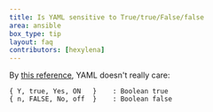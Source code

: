 ```yaml
---
title: Is YAML sensitive to True/true/False/false
area: ansible
box_type: tip
layout: faq
contributors: [hexylena]
---
```


By [this reference](https://yaml.org/refcard.html), YAML doesn't really care:
```
{ Y, true, Yes, ON   }    : Boolean true
{ n, FALSE, No, off  }    : Boolean false
```
